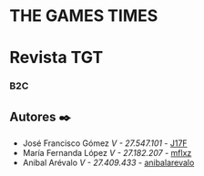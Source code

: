 # THE GAMES TIMES

# Revista TGT

### B2C


## Autores ✒️

* José Francisco Gómez   *V - 27.547.101* - [J17F](https://github.com/J17F)
* María Fernanda López   *V - 27.182.207* - [mflxz](https://github.com/mflxz)
* Anibal Arévalo         *V - 27.409.433* - [anibalarevalo](https://github.com/anibalarevalo)

